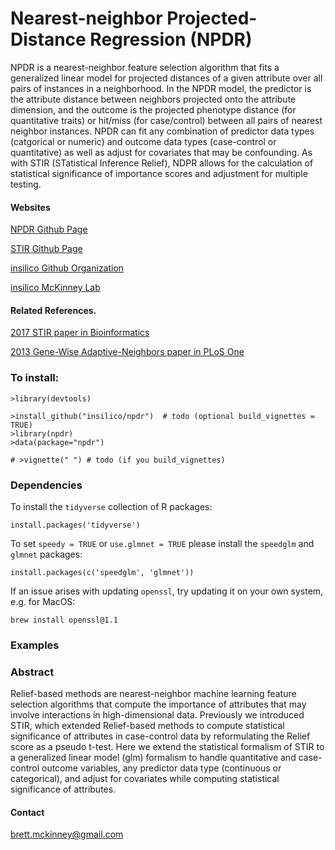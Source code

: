
# Nearest-neighbor Projected-Distance Regression (NPDR)

NPDR is a nearest-neighbor feature selection algorithm that fits a generalized linear model for projected distances of a given attribute over all pairs of instances in a neighborhood. In the NPDR model, the predictor is the attribute distance between neighbors projected onto the attribute dimension, and the outcome is the projected phenotype distance (for quantitative traits) or hit/miss (for case/control) between all pairs of nearest neighbor instances. NPDR can fit any combination of predictor data types (catgorical or numeric) and outcome data types (case-control or quantitative) as well as adjust for covariates that may be confounding. As with STIR (STatistical Inference Relief), NDPR allows for the calculation of statistical significance of importance scores and adjustment for multiple testing.   

#### Websites

[NPDR Github Page](https://insilico.github.io/npdr/)

[STIR Github Page](https://insilico.github.io/stir/)

[insilico Github Organization](https://github.com/insilico)

[insilico McKinney Lab](http://insilico.utulsa.edu/)

#### Related References. 

[2017 STIR paper in Bioinformatics](https://doi.org/10.1093/bioinformatics/bty788)

[2013 Gene-Wise Adaptive-Neighbors paper in PLoS One](https://journals.plos.org/plosone/article?id=10.1371/journal.pone.0081527)

### To install:

    >library(devtools)
    
    >install_github("insilico/npdr")  # todo (optional build_vignettes = TRUE)
    >library(npdr)
    >data(package="npdr")
    
    # >vignette(" ") # todo (if you build_vignettes)

### Dependencies
To install the `tidyverse` collection of R packages:

```
install.packages('tidyverse')
```
To set `speedy = TRUE` or `use.glmnet = TRUE` please install the `speedglm` and `glmnet` packages:

```
install.packages(c('speedglm', 'glmnet'))
```

If an issue arises with updating `openssl`, try updating it on your own system, e.g. for MacOS:

```brew install openssl@1.1```

### Examples


### Abstract

Relief-based methods are nearest-neighbor machine learning feature selection algorithms that compute the importance of attributes that may involve interactions in high-dimensional data. Previously we introduced STIR, which extended Relief-based methods to compute statistical significance of attributes in case-control data by reformulating the Relief score as a pseudo t-test. Here we extend the statistical formalism of STIR to a generalized linear model (glm) formalism to handle quantitative and case-control outcome variables, any predictor data type (continuous or categorical), and  adjust  for  covariates  while  computing statistical significance of attributes.


#### Contact
[brett.mckinney@gmail.com](brett.mckinney@gmail.com)
